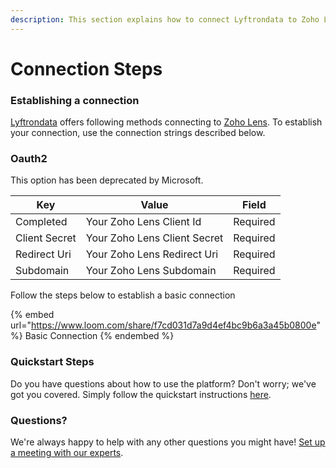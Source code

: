 ```yaml
---
description: This section explains how to connect Lyftrondata to Zoho Lens.
---
```


# Connection Steps

### Establishing a connection

[Lyftrondata](https://www.lyftrondata.com) offers following methods connecting to [Zoho Lens](https://www.lyftrondata.com/integration/commerce-analytics/zoho-lens/). To establish your connection, use the connection strings described below.

### Oauth2

This option has been deprecated by Microsoft.

| Key           | Value                        | Field    |
| ------------- | ---------------------------- | -------- |
| Completed     | Your Zoho Lens Client Id     | Required |
| Client Secret | Your Zoho Lens Client Secret | Required |
| Redirect Uri  | Your Zoho Lens Redirect Uri  | Required |
| Subdomain     | Your Zoho Lens Subdomain     | Required |

Follow the steps below to establish a basic connection

{% embed url="https://www.loom.com/share/f7cd031d7a9d4ef4bc9b6a3a45b0800e" %}
Basic Connection
{% endembed %}

### Quickstart Steps

Do you have questions about how to use the platform? Don't worry; we've got you covered. Simply follow the quickstart instructions [here](./).

### Questions? <a href="#questions" id="questions"></a>

We're always happy to help with any other questions you might have! [Set up a meeting with our experts](https://www.lyftrondata.com/book-a-meeting/).
